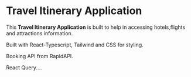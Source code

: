 # Travel Itinerary Application

This **Travel Itinerary Application** is built to help in accessing hotels,flights and attractions information.

Built with React-Typescript, Tailwind and CSS for styling.

Booking API from RapidAPI.

React Query....
